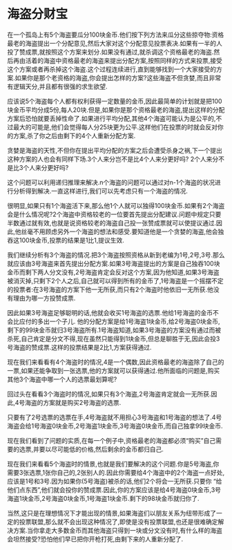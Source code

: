 # 海盗分财宝

在一个孤岛上有5个海盗要瓜分100块金币.他们按下列方法来瓜分这些掠夺物:资格最老的海盗提出一个分配意见,然后大家对这个分配意见投票表决.如果有一半的人投了赞成票,就按照这个方案来划分.如果没有通过,就杀调这个资格最老的海盗.然后再由活着的海盗中资格最老的海盗来提出分配方案,按照同样的方式来投票,接受这个方案或者再杀掉这个海盗.这个过程连续进行,直到能够找到一个大家接受的方案.如果你是那个老资格的海盗,你会提出怎样的方案?这些海盗不但贪婪,而且非常有逻辑天分,并且都有很强的求生欲望.

应该说5个海盗每个人都有权利获得一定数量的金币,因此最简单的计划就是把100块金币平均分成5份,每人20块.但是,如果你是那个资格最老的海盗,提出这样的分配方案后恐怕就要丢掉性命了.如果进行平均分配,其他4个海盗可能认为是公平的,不过最大的可能是,他们会觉得每人分25块更为公平.这样他们在投票的时就会反对你的方案,杀了你之后由剩下的4个人重新分配方案.

   贪婪是海盗的天性,不但你在提出平均分配的方案之后会遭受杀身之祸,下一个提出这种方案的人也会有同样下场.3个人来分岂不是比4个人来分更好吗? 2个人来分不是比3个人来分更好吗?

   这个问题可以利用递归推理来解决.n个海盗的问题可以通过对n-1个海盗的状况进行分析得到解决.一直这样进行,我们可以先考虑只有一个海盗的情况.

   很明显,如果只有1个海盗活下来,那么他1个人就可以独得100块金币.如果有2个海盗会是什么情况呢?2个海盗中资格较老的一位要首先提出分配建议.问题中规定只要半数通过就有效,也就是说资格较老的海盗自己投一张赞成票就可以使提议通过.因此,他丝毫不用顾虑另外一个海盗的想法和感受.要知道他是一个贪婪的海盗,他会独吞这100块金币,投票的结果是1比1,提议生效.

   我们继续分析有3个海盗的情况.把3个海盗按照资格从新到老编为1号,2号,3号.那么就应该由3号海盗来首先提出分配方案.如果3号海盗提出的方案是自己独吞100块金币而剩下两人分文没有,2号海盗肯定会反对这个方案,因为他知道,如果3号海盗被消灭掉,只剩下2个人之后,自己就可以得到所有的金币了,1号海盗是一个摇摆不定的投票者:在3号海盗的方案下他一无所获,而只有2个海盗时他依旧一无所获.他没有理由为哪一方投赞成票.

   因此如果3号海盗足够聪明的话,他就会收买1号海盗的选票.他给1号海盗的金币不会比应付的多出一个子儿. 他的分配方案是给1号海盗1块金币,给2号海盗0块金币,剩下的99块金币就归3号海盗所有.1号海盗知道,如果3号海盗的方案没有通过而被杀死,自己肯定是分文不得,现在虽然只能得到1块金币,但总是聊胜于无,因此会投3号海盗的赞成票.这样的投票结果是2比1,方案获得通过.

   现在我们来看看有4个海盗时的情况,4是一个偶数,因此资格最老的海盗除了自己的一票,如果还能争取到一张选票,他的方案就可以获得通过.他所面临的问题是,购买其他3个海盗中哪一个人的选票最划算呢?

   回过头在看看3个海盗时的情况,如果只有3个海盗,2号海盗肯定就会一无所获.因此,4号海盗的方案就是购买2号海盗的选票.

   只要有了2号选票的选票在手,4号海盗就不用担心3号海盗和1号海盗的想法了.4号海盗会给1号海盗0块金币,2号海盗1块金币,3号海盗0块金币,而自己独拿99块金币.

   现在我们看到了问题的实质,在每一个例子中,资格最老的海盗都必须“购买”自己需要的选票,并要以尽可能低的价格,然后剩余的金币都归自己.

   现在我们来看看5个海盗时的情景,也就是我们要解决的这个问题.你是5号海盗,你需要3张选票,1张你自己的,2张别人的.因此你需要给4个海盗中的2个海盗一点好处,应该是1号和3号.因为如果你(5号海盗)被杀的话,他们2个将会一无所获.只要你 “给他们点东西”,他们就会投你的赞成票.因此,你的方案应该是给4号海盗0块金币,3号海盗1块金币,2号海盗0块金币,1号海盗1块金币.剩下的98块金币就归你了.

 

   当然,这只是在理想情况下才能出现的情景,如果海盗们以朋友关系为纽带形成了一定的投票联盟,那么就不会出现这种情况了,即使是没有投票联盟,也还是很难确定解决方案.当你拿走大多数金币而其他海盗只得到一块或分文没有时,有什么样的海盗会坦然接受?恐怕他们早已把你开枪打死,由剩下来的人重新分配了.